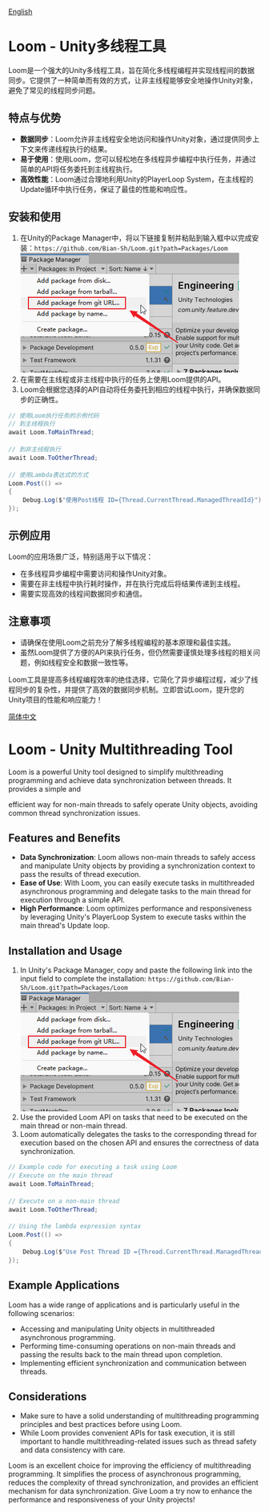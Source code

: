 <a id="chinese">[English](#english)</a>

# Loom - Unity多线程工具

Loom是一个强大的Unity多线程工具，旨在简化多线程编程并实现线程间的数据同步。它提供了一种简单而有效的方式，让非主线程能够安全地操作Unity对象，避免了常见的线程同步问题。

## 特点与优势

- **数据同步**：Loom允许非主线程安全地访问和操作Unity对象，通过提供同步上下文来传递线程执行的结果。
- **易于使用**：使用Loom，您可以轻松地在多线程异步编程中执行任务，并通过简单的API将任务委托到主线程执行。
- **高效性能**：Loom通过合理地利用Unity的PlayerLoop System，在主线程的Update循环中执行任务，保证了最佳的性能和响应性。

## 安装和使用

1. 在Unity的Package Manager中，将以下链接复制并粘贴到输入框中以完成安装：``https://github.com/Bian-Sh/Loom.git?path=Packages/Loom``
   ![安装](./Documentation~/images/install.png)
2. 在需要在主线程或非主线程中执行的任务上使用Loom提供的API。
3. Loom会根据您选择的API自动将任务委托到相应的线程中执行，并确保数据同步的正确性。

```csharp
// 使用Loom执行任务的示例代码
// 到主线程执行
await Loom.ToMainThread;

// 到非主线程执行
await Loom.ToOtherThread;

// 使用Lambda表达式的方式
Loom.Post(() =>
{
    Debug.Log($"使用Post线程 ID={Thread.CurrentThread.ManagedThreadId}");
});
```

## 示例应用

Loom的应用场景广泛，特别适用于以下情况：

- 在多线程异步编程中需要访问和操作Unity对象。
- 需要在非主线程中执行耗时操作，并在执行完成后将结果传递到主线程。
- 需要实现高效的线程间数据同步和通信。

## 注意事项

- 请确保在使用Loom之前充分了解多线程编程的基本原理和最佳实践。
- 虽然Loom提供了方便的API来执行任务，但仍然需要谨慎处理多线程的相关问题，例如线程安全和数据一致性等。

Loom工具是提高多线程编程效率的绝佳选择，它简化了异步编程过程，减少了线程同步的复杂性，并提供了高效的数据同步机制。立即尝试Loom，提升您的Unity项目的性能和响应能力！

<a id="english">[简体中文](#chinese)</a>

# Loom - Unity Multithreading Tool

Loom is a powerful Unity tool designed to simplify multithreading programming and achieve data synchronization between threads. It provides a simple and

 efficient way for non-main threads to safely operate Unity objects, avoiding common thread synchronization issues.

## Features and Benefits

- **Data Synchronization**: Loom allows non-main threads to safely access and manipulate Unity objects by providing a synchronization context to pass the results of thread execution.
- **Ease of Use**: With Loom, you can easily execute tasks in multithreaded asynchronous programming and delegate tasks to the main thread for execution through a simple API.
- **High Performance**: Loom optimizes performance and responsiveness by leveraging Unity's PlayerLoop System to execute tasks within the main thread's Update loop.

## Installation and Usage

1. In Unity's Package Manager, copy and paste the following link into the input field to complete the installation: ``https://github.com/Bian-Sh/Loom.git?path=Packages/Loom``
   ![Installation](./Documentation~/images/install.png)
2. Use the provided Loom API on tasks that need to be executed on the main thread or non-main thread.
3. Loom automatically delegates the tasks to the corresponding thread for execution based on the chosen API and ensures the correctness of data synchronization.

```csharp
// Example code for executing a task using Loom
// Execute on the main thread
await Loom.ToMainThread;

// Execute on a non-main thread
await Loom.ToOtherThread;

// Using the lambda expression syntax
Loom.Post(() =>
{
    Debug.Log($"Use Post Thread ID ={Thread.CurrentThread.ManagedThreadId}");
});
```

## Example Applications

Loom has a wide range of applications and is particularly useful in the following scenarios:

- Accessing and manipulating Unity objects in multithreaded asynchronous programming.
- Performing time-consuming operations on non-main threads and passing the results back to the main thread upon completion.
- Implementing efficient synchronization and communication between threads.

## Considerations

- Make sure to have a solid understanding of multithreading programming principles and best practices before using Loom.
- While Loom provides convenient APIs for task execution, it is still important to handle multithreading-related issues such as thread safety and data consistency with care.

Loom is an excellent choice for improving the efficiency of multithreading programming. It simplifies the process of asynchronous programming, reduces the complexity of thread synchronization, and provides an efficient mechanism for data synchronization. Give Loom a try now to enhance the performance and responsiveness of your Unity projects!
